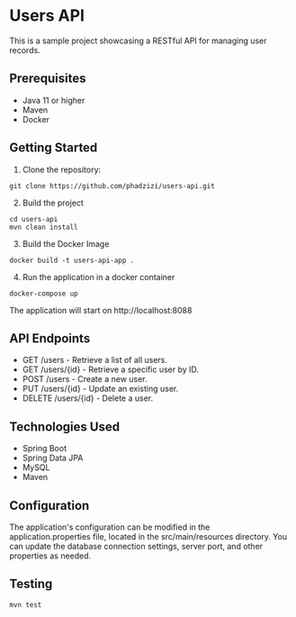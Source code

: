 # Users API

This is a sample project showcasing a RESTful API for managing user records.

## Prerequisites

- Java 11 or higher
- Maven
- Docker

## Getting Started

1. Clone the repository:

```shell
git clone https://github.com/phadzizi/users-api.git
```
2. Build the project

```shell
cd users-api
mvn clean install
```

3. Build the Docker Image

```shell
docker build -t users-api-app .
```

4. Run the application in a docker container

```shell
docker-compose up
```

The application will start on http://localhost:8088


## API Endpoints
- GET /users - Retrieve a list of all users.
- GET /users/{id} - Retrieve a specific user by ID.
- POST /users - Create a new user.
- PUT /users/{id} - Update an existing user.
- DELETE /users/{id} - Delete a user.

## Technologies Used
- Spring Boot
- Spring Data JPA
- MySQL
- Maven

## Configuration
The application's configuration can be modified in the application.properties file, located in the src/main/resources directory. You can update the database connection settings, server port, and other properties as needed.

## Testing

```shell
mvn test
```


